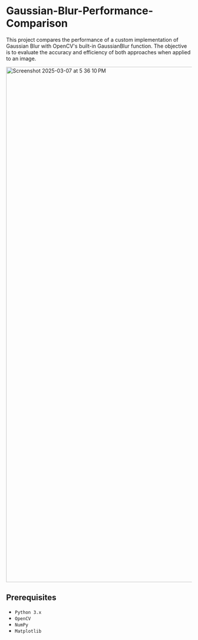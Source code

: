 # Gaussian-Blur-Performance-Comparison

This project compares the performance of a custom implementation of Gaussian Blur with OpenCV's built-in GaussianBlur function. The objective is to evaluate the accuracy and efficiency of both approaches when applied to an image.

<img width="1398" alt="Screenshot 2025-03-07 at 5 36 10 PM" src="https://github.com/user-attachments/assets/f81fca83-cc39-4bc8-b4dc-4e697ff47ec6" />

## Prerequisites
- `Python 3.x`
- `OpenCV`
- `NumPy`
- `Matplotlib`
